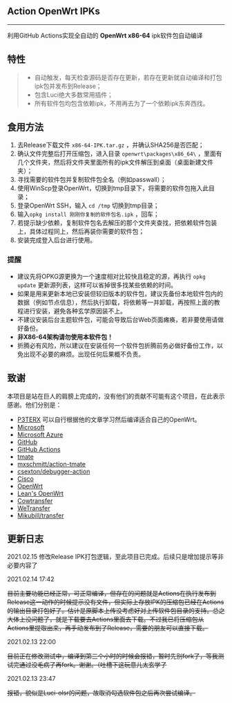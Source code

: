 ## Action OpenWrt IPKs

------

利用GitHub Actions实现全自动的 **OpenWrt x86-64** ipk软件包自动编译



## 特性

> * 自动触发，每天检查源码是否存在更新，若存在更新就自动编译和打包ipk包并发布到Release；
> * 包含Luci绝大多数常用插件；
> * 所有软件包均包含依赖ipk，不用再去为了一个依赖ipk东奔西找。

## 食用方法

 1. 去Release下载文件 `x86-64-IPK.tar.gz` ，并确认SHA256是否匹配；
 2. 确认文件完整后打开压缩包，进入目录 `openwrt\packages\x86_64\` ，里面有几个文件夹，然后将文件夹里面所有的ipk文件解压到桌面（桌面新建文件夹）；
 3. 寻找需要的软件包并复制软件包全名（例如passwall）；
 4. 使用WinScp登录OpenWrt，切换到tmp目录下，将需要的软件包拖入此目录；
 5. 登录OpenWrt SSH，输入 `cd /tmp` 切换到tmp目录；
 6. 输入`opkg install 刚刚你复制的软件包名.ipk` ，回车；
 7. 若提示缺少依赖，复制软件包名去解压的那个文件夹查找，把依赖软件包装上，具体过程同上，然后再装你需要的软件包；
 8. 安装完成登入后台进行使用。

### 提醒

* 建议先将OPKG源更换为一个速度相对比较快且稳定的源，再执行 `opkg update` 更新源列表，这样可以省掉很多找某些依赖的时间。
* 如果是用来更新本地已安装但较旧版本的软件包，建议先备份本地软件包内的数据（例如节点信息），然后执行卸载，将依赖等一并卸载，再按照上面的教程进行安装，避免各种玄学原因装不上。
* 不建议安装后台主题软件包，可能会导致后台Web页面瘫痪，若非要使用请做好备份。
* **非X86-64架构请勿使用本软件包！**
* 折腾必有风险，所以建议在安装任何一个软件包折腾前务必做好备份工作，以免出现不必要的麻烦。出现任何后果概不负责。
 

## 致谢
本项目是站在巨人的肩膀上完成的，没有他们的贡献不可能有这个项目，在此表示感谢。他们分别是：

- [P3TERX](https://p3terx.com/archives/build-openwrt-with-github-actions.html) 可以自行根据他的文章学习然后编译适合自己的OpenWrt。
- [Microsoft](https://www.microsoft.com)
- [Microsoft Azure](https://azure.microsoft.com)
- [GitHub](https://github.com)
- [GitHub Actions](https://github.com/features/actions)
- [tmate](https://github.com/tmate-io/tmate)
- [mxschmitt/action-tmate](https://github.com/mxschmitt/action-tmate)
- [csexton/debugger-action](https://github.com/csexton/debugger-action)
- [Cisco](https://www.cisco.com/)
- [OpenWrt](https://github.com/openwrt/openwrt)
- [Lean's OpenWrt](https://github.com/coolsnowwolf/lede)
- [Cowtransfer](https://cowtransfer.com)
- [WeTransfer](https://wetransfer.com/)
- [Mikubill/transfer](https://github.com/Mikubill/transfer)

## 更新日志

2021.02.15
修改Release IPK打包逻辑，至此项目已完成。后续只是增加提示等非必要内容了

2021.02.14 17:42

~~目前主要功能已经正常，可正常编译，但存在的问题就是Actions在执行发布到Release这一动作的时候提示没有文件，但实际上存放IPK的压缩包已经在Actions的输出目录打包好了。估计是原脚本上传没考虑好对上传软件包目录的支持。总之大体上没问题了，就是下载要去Actions里面去下载。不过我已将压缩包从Actions里提取出来，再手动发布到了Release，需要的朋友可以直接下载。~~

2021.02.13 22:00

~~目前正在修改测试中，编译到第三个小时的时候会报错，暂时先别fork了，等我测试完通过没毛病了再fork。谢谢。（吐槽下这玩意儿太玄学了~~

2021.02.13 23:47

~~报错，貌似是Luci-olsr的问题，故取消勾选软件包之后再次尝试编译。~~
